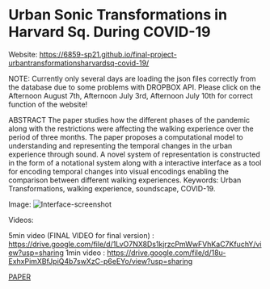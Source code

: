 # Urban Sonic Transformations in Harvard Sq. During COVID-19

Website: https://6859-sp21.github.io/final-project-urbantransformationsharvardsq-covid-19/

NOTE: Currently only several days are loading the json files correctly from the database due to some problems with DROPBOX API. Please click on the Afternoon August 7th, Afternoon July 3rd, Afternoon July 10th for correct function of the website! 

ABSTRACT
The paper studies how the different phases of the pandemic along with the restrictions were affecting the walking experience over the period of three months. The paper proposes a computational model to understanding and representing the temporal changes in the urban experience through sound. A novel system of representation is constructed in the form of a notational system along with a interactive interface as a tool for encoding temporal changes into visual encodings enabling the comparison between different walking experiences. 
Keywords: Urban Transformations, walking experience, soundscape, COVID-19.

Image:
![Interface-screenshot](https://drive.google.com/uc?export=view&id=1S1wJ265-T0VcHI_iheHCSEEdtk3wDkok)

Videos:

5min video (FINAL VIDEO for final version) : https://drive.google.com/file/d/1LvO7NX8Ds1kjrzcPmWwFVhKaC7KfuchY/view?usp=sharing
1min video : https://drive.google.com/file/d/18u-ExhxPimXBfJpiQ4b7swXzC-p6eEYo/view?usp=sharing

[PAPER](https://github.com/6859-sp21/final-project-urbantransformationsharvardsq-covid-19/blob/main/FINAL/Final_project.pdf)
